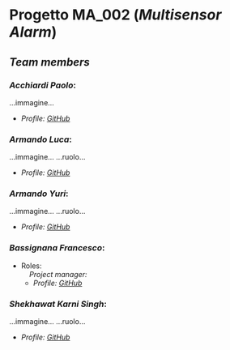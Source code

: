 # Progetto MA_002 (_Multisensor Alarm_)
## _Team members_

### ___Acchiardi Paolo___:
  ...immagine...
  
  * _Profile: [GitHub](https://github.com/paoloacchiardi)_
### ___Armando Luca___:
  ...immagine...
  ...ruolo...
  * _Profile: [GitHub](https://github.com/0lucaarmando0)_
### ___Armando Yuri___:
  ...immagine...
  ...ruolo...
  * _Profile: [GitHub](https://github.com/yuriarmando)_
### ___Bassignana Francesco___:

- Roles:  
&nbsp;&nbsp;&nbsp;&nbsp;_Project manager:_
  * _Profile: [GitHub](https://github.com/francescoBassi2002)_
### ___Shekhawat Karni Singh___:
  ...immagine...
  ...ruolo...
  * _Profile: [GitHub](https://github.com/itzShekhawat)_
